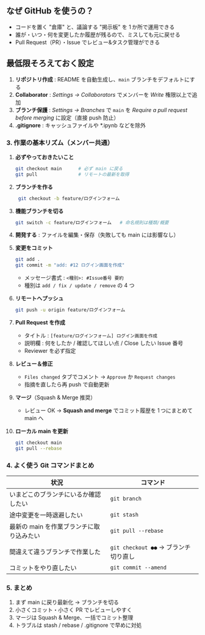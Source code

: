 
##  なぜ GitHub を使うの？

* コードを置く "倉庫" と、議論する "掲示板" を 1 か所で運用できる
* 誰が・いつ・何を変更したか履歴が残るので、ミスしても元に戻せる
* Pull Request（PR）・Issue でレビュー&タスク管理ができる

##  最低限そろえておく設定

1. **リポジトリ作成** : README を自動生成し、`main` ブランチをデフォルトにする
2. **Collaborator** : *Settings → Collaborators* でメンバーを *Write* 権限以上で追加
3. **ブランチ保護** : *Settings → Branches* で `main` を *Require a pull request before merging* に設定（直接 push 防止）
4. **.gitignore** : キャッシュファイルや \*.ipynb などを除外

### 3. 作業の基本リズム（メンバー共通）

1. **必ずやっておきたいこと**

   ```bash
   git checkout main      # 必ず main に戻る
   git pull               # リモートの最新を取得
   ```
1. **ブランチを作る**
   ```bash
    git checkout -b feature/ログインフォーム
   ```

2. **機能ブランチを切る**

   ```bash
   git switch -c feature/ログインフォーム   # 命名規則は種類/概要
   ```
3. **開発する** : ファイルを編集・保存（失敗しても main には影響なし）
4. **変更をコミット**

   ```bash
   git add .
   git commit -m "add: #12 ログイン画面を作成"
   ```

   * メッセージ書式 : `<種別>: #Issue番号 要約`
   * 種別は `add / fix / update / remove` の 4 つ
5. **リモートへプッシュ**

   ```bash
   git push -u origin feature/ログインフォーム
   ```
6. **Pull Request を作成**

   * タイトル : `[feature/ログインフォーム] ログイン画面を作成`
   * 説明欄 : 何をしたか / 確認してほしい点 / Close したい Issue 番号
   * Reviewer を必ず指定
7. **レビュー＆修正**

   * `Files changed` タブでコメント → `Approve` か `Request changes`
   * 指摘を直したら再 push で自動更新
8. **マージ**（Squash & Merge 推奨）

   * レビュー OK → **Squash and merge** でコミット履歴を 1 つにまとめて main へ
9. **ローカル main を更新**

   ```bash
   git checkout main
   git pull --rebase
   ```

### 4. よく使う Git コマンドまとめ
| 状況                      | コマンド                                         |
| ----------------------- | -------------------------------------------- |
| いまどこのブランチにいるか確認したい      | `git branch`                                 |
| 途中変更を一時退避したい            | `git stash`                                  |
| 最新の main を作業ブランチに取り込みたい | `git pull --rebase`              |
| 間違えて違うブランチで作業した         | `git checkout ●●` → ブランチ切り直し |
| コミットをやり直したい             | `git commit --amend`                         |


### 5. まとめ

1. まず main に戻り最新化 → ブランチを切る
2. 小さくコミット・小さく PR でレビューしやすく
3. マージは Squash & Merge、一括でコミット整理
4. トラブルは stash / rebase / .gitignore で早めに対処
